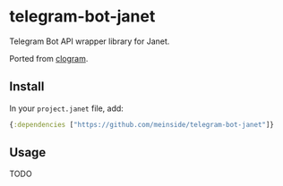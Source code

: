 # telegram-bot-janet

Telegram Bot API wrapper library for Janet.

Ported from [clogram](https://github.com/meinside/clogram).

## Install


In your `project.janet` file, add:

```clojure
{:dependencies ["https://github.com/meinside/telegram-bot-janet"]}
```

## Usage

TODO

